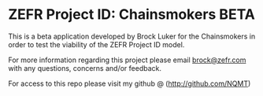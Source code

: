 # ZEFR Project ID: Chainsmokers BETA

This is a beta application developed by Brock Luker for the Chainsmokers in order to test the viability of the ZEFR Project ID model.

For more information regarding this project please email brock@zefr.com with any questions, concerns and/or feedback. 

For access to this repo please visit my github @ (http://github.com/NQMT)
